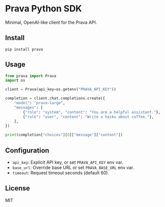 # Prava Python SDK

Minimal, OpenAI-like client for the Prava API.

## Install

```
pip install prava
```

## Usage

```python
from prava import Prava
import os

client = Prava(api_key=os.getenv("PRAVA_API_KEY"))

completion = client.chat.completions.create({
    "model": "prava-large",
    "messages": [
        {"role": "system", "content": "You are a helpful assistant."},
        {"role": "user", "content": "Write a haiku about coffee."},
    ],
})

print(completion["choices"][0]["message"]["content"])
```

## Configuration

- `api_key`: Explicit API key, or set `PRAVA_API_KEY` env var.
- `base_url`: Override base URL or set `PRAVA_BASE_URL` env var.
- `timeout`: Request timeout seconds (default 60).

## License

MIT

